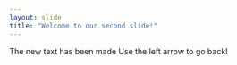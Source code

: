 ```yaml
---
layout: slide
title: "Welcome to our second slide!"
---
```

The new text has been made
Use the left arrow to go back!
